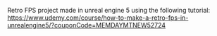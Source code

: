Retro FPS project made in unreal engine 5 using the following tutorial: https://www.udemy.com/course/how-to-make-a-retro-fps-in-unrealengine5/?couponCode=MEMDAYMTNEW52724
